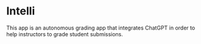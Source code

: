 # Intelli

This app is an autonomous grading app that integrates ChatGPT in order to help instructors to grade student submissions. 
